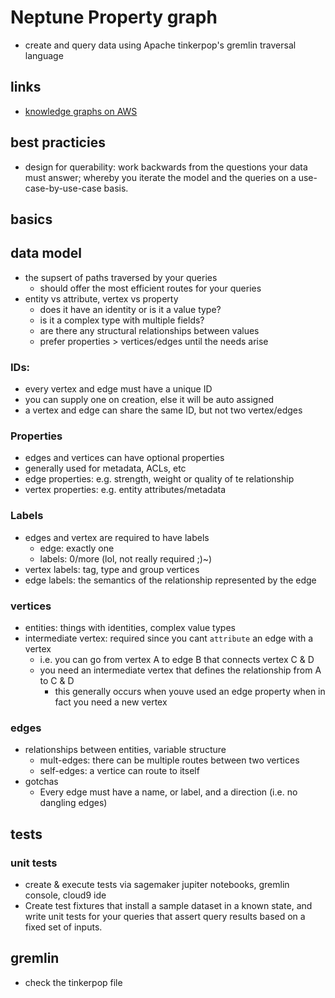 # Neptune Property graph

- create and query data using Apache tinkerpop's gremlin traversal language

## links

- [knowledge graphs on AWS](https://aws.amazon.com/neptune/knowledge-graphs-on-aws/)

## best practicies

- design for querability: work backwards from the questions your data must answer; whereby you iterate the model and the queries on a use-case-by-use-case basis.

## basics

## data model

- the supsert of paths traversed by your queries
  - should offer the most efficient routes for your queries
- entity vs attribute, vertex vs property
  - does it have an identity or is it a value type?
  - is it a complex type with multiple fields?
  - are there any structural relationships between values
  - prefer properties > vertices/edges until the needs arise

### IDs:

- every vertex and edge must have a unique ID
- you can supply one on creation, else it will be auto assigned
- a vertex and edge can share the same ID, but not two vertex/edges

### Properties

- edges and vertices can have optional properties
- generally used for metadata, ACLs, etc
- edge properties: e.g. strength, weight or quality of te relationship
- vertex properties: e.g. entity attributes/metadata

### Labels

- edges and vertex are required to have labels
  - edge: exactly one
  - labels: 0/more (lol, not really required ;)~)
- vertex labels: tag, type and group vertices
- edge labels: the semantics of the relationship represented by the edge

### vertices

- entities: things with identities, complex value types
- intermediate vertex: required since you cant `attribute` an edge with a vertex
  - i.e. you can go from vertex A to edge B that connects vertex C & D
  - you need an intermediate vertex that defines the relationship from A to C & D
    - this generally occurs when youve used an edge property when in fact you need a new vertex

### edges

- relationships between entities, variable structure
  - mult-edges: there can be multiple routes between two vertices
  - self-edges: a vertice can route to itself
- gotchas
  - Every edge must have a name, or label, and a direction (i.e. no dangling edges)

## tests

### unit tests

- create & execute tests via sagemaker jupiter notebooks, gremlin console, cloud9 ide
- Create test fixtures that install a sample dataset in a known state, and write unit tests for your queries that assert query results based on a fixed set of inputs.

## gremlin

- check the tinkerpop file
